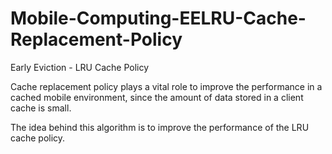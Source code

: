 # Mobile-Computing-EELRU-Cache-Replacement-Policy
Early Eviction - LRU Cache Policy

Cache replacement policy plays a vital role to improve the performance in a cached mobile environment, since the amount of data stored in a client cache is small.

The idea behind this algorithm is to improve the performance of the LRU cache policy.
